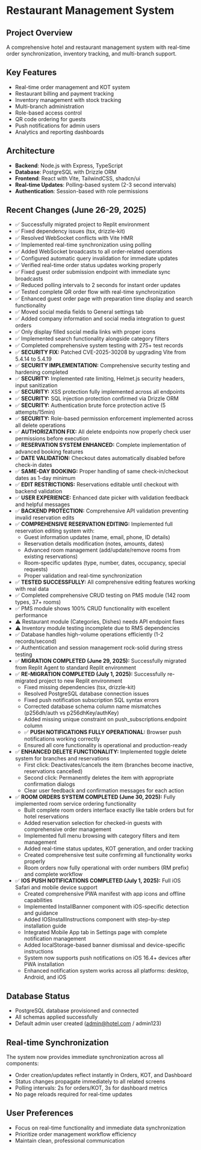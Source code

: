 # Restaurant Management System

## Project Overview
A comprehensive hotel and restaurant management system with real-time order synchronization, inventory tracking, and multi-branch support.

## Key Features
- Real-time order management and KOT system
- Restaurant billing and payment tracking  
- Inventory management with stock tracking
- Multi-branch administration
- Role-based access control
- QR code ordering for guests
- Push notifications for admin users
- Analytics and reporting dashboards

## Architecture
- **Backend**: Node.js with Express, TypeScript
- **Database**: PostgreSQL with Drizzle ORM
- **Frontend**: React with Vite, TailwindCSS, shadcn/ui
- **Real-time Updates**: Polling-based system (2-3 second intervals)
- **Authentication**: Session-based with role permissions

## Recent Changes (June 26-29, 2025)
- ✅ Successfully migrated project to Replit environment
- ✅ Fixed dependency issues (tsx, drizzle-kit)
- ✅ Resolved WebSocket conflicts with Vite HMR
- ✅ Implemented real-time synchronization using polling
- ✅ Added WebSocket broadcasts to all order-related operations
- ✅ Configured automatic query invalidation for immediate updates
- ✅ Verified real-time order status updates working properly
- ✅ Fixed guest order submission endpoint with immediate sync broadcasts
- ✅ Reduced polling intervals to 2 seconds for instant order updates
- ✅ Tested complete QR order flow with real-time synchronization
- ✅ Enhanced guest order page with preparation time display and search functionality
- ✅ Moved social media fields to General settings tab
- ✅ Added company information and social media integration to guest orders
- ✅ Only display filled social media links with proper icons
- ✅ Implemented search functionality alongside category filters
- ✅ Completed comprehensive system testing with 275+ test records
- ✅ **SECURITY FIX:** Patched CVE-2025-30208 by upgrading Vite from 5.4.14 to 5.4.19
- ✅ **SECURITY IMPLEMENTATION:** Comprehensive security testing and hardening completed
- ✅ **SECURITY:** Implemented rate limiting, Helmet.js security headers, input sanitization
- ✅ **SECURITY:** XSS protection fully implemented across all endpoints
- ✅ **SECURITY:** SQL injection protection confirmed via Drizzle ORM
- ✅ **SECURITY:** Authentication brute force protection active (5 attempts/15min)
- ✅ **SECURITY:** Role-based permission enforcement implemented across all delete operations
- ✅ **AUTHORIZATION FIX:** All delete endpoints now properly check user permissions before execution
- ✅ **RESERVATION SYSTEM ENHANCED:** Complete implementation of advanced booking features
- ✅ **DATE VALIDATION:** Checkout dates automatically disabled before check-in dates
- ✅ **SAME-DAY BOOKING:** Proper handling of same check-in/checkout dates as 1-day minimum
- ✅ **EDIT RESTRICTIONS:** Reservations editable until checkout with backend validation
- ✅ **USER EXPERIENCE:** Enhanced date picker with validation feedback and helpful messages
- ✅ **BACKEND PROTECTION:** Comprehensive API validation preventing invalid reservation edits
- ✅ **COMPREHENSIVE RESERVATION EDITING:** Implemented full reservation editing system with:
  - Guest information updates (name, email, phone, ID details)
  - Reservation details modification (notes, amounts, dates)
  - Advanced room management (add/update/remove rooms from existing reservations)
  - Room-specific updates (type, number, dates, occupancy, special requests)
  - Proper validation and real-time synchronization
- ✅ **TESTED SUCCESSFULLY:** All comprehensive editing features working with real data
- ✅ Completed comprehensive CRUD testing on PMS module (142 room types, 37+ rooms)
- ✅ PMS module shows 100% CRUD functionality with excellent performance
- ⚠️ Restaurant module (Categories, Dishes) needs API endpoint fixes
- ⚠️ Inventory module testing incomplete due to RMS dependencies
- ✅ Database handles high-volume operations efficiently (1-2 records/second)
- ✅ Authentication and session management rock-solid during stress testing
- ✅ **MIGRATION COMPLETED (June 29, 2025):** Successfully migrated from Replit Agent to standard Replit environment
- ✅ **RE-MIGRATION COMPLETED (July 1, 2025):** Successfully re-migrated project to new Replit environment
  - Fixed missing dependencies (tsx, drizzle-kit)
  - Resolved PostgreSQL database connection issues
  - Fixed push notification subscription SQL syntax errors
  - Corrected database schema column name mismatches (p256dh/auth vs p256dhKey/authKey)
  - Added missing unique constraint on push_subscriptions.endpoint column
  - ✅ **PUSH NOTIFICATIONS FULLY OPERATIONAL:** Browser push notifications working correctly
  - Ensured all core functionality is operational and production-ready
- ✅ **ENHANCED DELETE FUNCTIONALITY:** Implemented toggle delete system for branches and reservations
  - First click: Deactivates/cancels the item (branches become inactive, reservations cancelled)
  - Second click: Permanently deletes the item with appropriate confirmation dialogs
  - Clear user feedback and confirmation messages for each action
- ✅ **ROOM ORDERS SYSTEM COMPLETED (June 30, 2025):** Fully implemented room service ordering functionality
  - Built complete room orders interface exactly like table orders but for hotel reservations
  - Added reservation selection for checked-in guests with comprehensive order management
  - Implemented full menu browsing with category filters and item management
  - Added real-time status updates, KOT generation, and order tracking
  - Created comprehensive test suite confirming all functionality works properly
  - Room orders now fully operational with order numbers (RM prefix) and complete workflow
- ✅ **IOS PUSH NOTIFICATIONS COMPLETED (July 1, 2025):** Full iOS Safari and mobile device support
  - Created comprehensive PWA manifest with app icons and offline capabilities
  - Implemented InstallBanner component with iOS-specific detection and guidance
  - Added IOSInstallInstructions component with step-by-step installation guide
  - Integrated Mobile App tab in Settings page with complete notification management
  - Added localStorage-based banner dismissal and device-specific instructions
  - System now supports push notifications on iOS 16.4+ devices after PWA installation
  - Enhanced notification system works across all platforms: desktop, Android, and iOS

## Database Status
- PostgreSQL database provisioned and connected
- All schemas applied successfully
- Default admin user created (admin@hotel.com / admin123)

## Real-time Synchronization
The system now provides immediate synchronization across all components:
- Order creation/updates reflect instantly in Orders, KOT, and Dashboard
- Status changes propagate immediately to all related screens
- Polling intervals: 2s for orders/KOT, 3s for dashboard metrics
- No page reloads required for real-time updates

## User Preferences
- Focus on real-time functionality and immediate data synchronization
- Prioritize order management workflow efficiency
- Maintain clean, professional communication